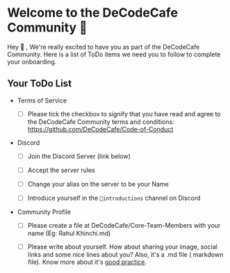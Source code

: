 # Welcome to the DeCodeCafe Community 🎉 
 
Hey 👋 ,
We're really excited to have you as part of the DeCodeCafe Community. Here is a list of ToDo items we need you to follow to complete your onboarding.

## Your ToDo List

- Terms of Service
  - [ ] Please tick the checkbox to signify that you have read and agree to the DeCodeCafe Community terms and conditions: https://github.com/DeCodeCafe/Code-of-Conduct

- Discord
  - [ ] Join the Discord Server (link below)
  - [ ] Accept the server rules
  - [ ] Change your alias on the server to be your Name
  - [ ] Introduce yourself in the `🌱introductions` channel on Discord
  

- Community Profile

  - [ ] Please create a file at DeCodeCafe/Core-Team-Members with your name (Eg: Rahul Khinchi.md)
  - [ ] Please write about yourself. How about sharing your image, social links and some nice lines about you? Also, it's a .md file ( markdown file). Know more about it's [good practice](https://docs.github.com/en/get-started/writing-on-github/getting-started-with-writing-and-formatting-on-github/basic-writing-and-formatting-syntax).


